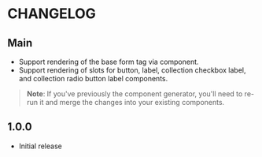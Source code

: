 # CHANGELOG

## Main

- Support rendering of the base form tag via component.
- Support rendering of slots for button, label, collection checkbox label, and
  collection radio button label components.

> **Note**: If you've previously the component generator, you'll need to re-run
> it and merge the changes into your existing components.

## 1.0.0

- Initial release
